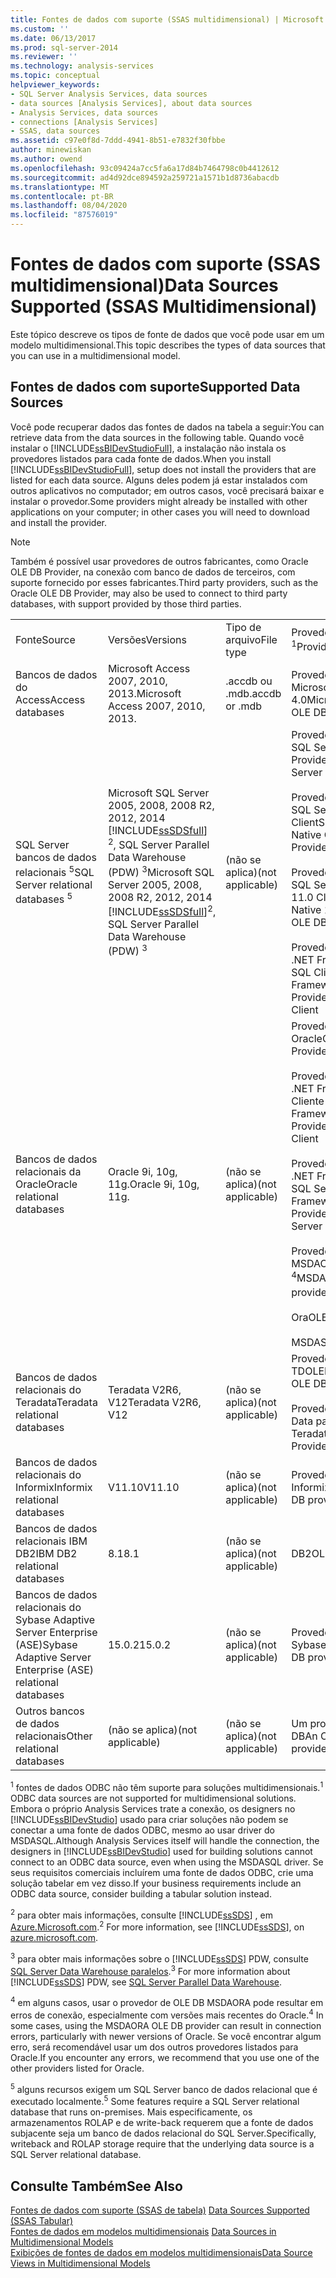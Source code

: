 ```yaml
---
title: Fontes de dados com suporte (SSAS multidimensional) | Microsoft Docs
ms.custom: ''
ms.date: 06/13/2017
ms.prod: sql-server-2014
ms.reviewer: ''
ms.technology: analysis-services
ms.topic: conceptual
helpviewer_keywords:
- SQL Server Analysis Services, data sources
- data sources [Analysis Services], about data sources
- Analysis Services, data sources
- connections [Analysis Services]
- SSAS, data sources
ms.assetid: c97e0f8d-7ddd-4941-8b51-e7832f30fbbe
author: minewiskan
ms.author: owend
ms.openlocfilehash: 93c09424a7cc5fa6a17d84b7464798c0b4412612
ms.sourcegitcommit: ad4d92dce894592a259721a1571b1d8736abacdb
ms.translationtype: MT
ms.contentlocale: pt-BR
ms.lasthandoff: 08/04/2020
ms.locfileid: "87576019"
---
```

# <a name="data-sources-supported-ssas-multidimensional"></a><span data-ttu-id="f30b1-102">Fontes de dados com suporte (SSAS multidimensional)</span><span class="sxs-lookup"><span data-stu-id="f30b1-102">Data Sources Supported (SSAS Multidimensional)</span></span>
  <span data-ttu-id="f30b1-103">Este tópico descreve os tipos de fonte de dados que você pode usar em um modelo multidimensional.</span><span class="sxs-lookup"><span data-stu-id="f30b1-103">This topic describes the types of data sources that you can use in a multidimensional model.</span></span>  
  
##  <a name="supported-data-sources"></a><a name="bkmk_supported_ds"></a><span data-ttu-id="f30b1-104">Fontes de dados com suporte</span><span class="sxs-lookup"><span data-stu-id="f30b1-104">Supported Data Sources</span></span>  
 <span data-ttu-id="f30b1-105">Você pode recuperar dados das fontes de dados na tabela a seguir:</span><span class="sxs-lookup"><span data-stu-id="f30b1-105">You can retrieve data from the data sources in the following table.</span></span> <span data-ttu-id="f30b1-106">Quando você instalar o [!INCLUDE[ssBIDevStudioFull](../../includes/ssbidevstudiofull-md.md)], a instalação não instala os provedores listados para cada fonte de dados.</span><span class="sxs-lookup"><span data-stu-id="f30b1-106">When you install [!INCLUDE[ssBIDevStudioFull](../../includes/ssbidevstudiofull-md.md)], setup does not install the providers that are listed for each data source.</span></span> <span data-ttu-id="f30b1-107">Alguns deles podem já estar instalados com outros aplicativos no computador; em outros casos, você precisará baixar e instalar o provedor.</span><span class="sxs-lookup"><span data-stu-id="f30b1-107">Some providers might already be installed with other applications on your computer; in other cases you will need to download and install the provider.</span></span>  
  
> [!NOTE]  
>  <span data-ttu-id="f30b1-108">Também é possível usar provedores de outros fabricantes, como Oracle OLE DB Provider, na conexão com banco de dados de terceiros, com suporte fornecido por esses fabricantes.</span><span class="sxs-lookup"><span data-stu-id="f30b1-108">Third party providers, such as the Oracle OLE DB Provider, may also be used to connect to third party databases, with support provided by those third parties.</span></span>  
  
|||||  
|-|-|-|-|  
|<span data-ttu-id="f30b1-109">Fonte</span><span class="sxs-lookup"><span data-stu-id="f30b1-109">Source</span></span>|<span data-ttu-id="f30b1-110">Versões</span><span class="sxs-lookup"><span data-stu-id="f30b1-110">Versions</span></span>|<span data-ttu-id="f30b1-111">Tipo de arquivo</span><span class="sxs-lookup"><span data-stu-id="f30b1-111">File type</span></span>|<span data-ttu-id="f30b1-112">Provedores <sup>1</sup></span><span class="sxs-lookup"><span data-stu-id="f30b1-112">Providers <sup>1</sup></span></span>|  
|<span data-ttu-id="f30b1-113">Bancos de dados do Access</span><span class="sxs-lookup"><span data-stu-id="f30b1-113">Access databases</span></span>|<span data-ttu-id="f30b1-114">Microsoft Access 2007, 2010, 2013.</span><span class="sxs-lookup"><span data-stu-id="f30b1-114">Microsoft Access 2007, 2010, 2013.</span></span>|<span data-ttu-id="f30b1-115">.accdb ou .mdb</span><span class="sxs-lookup"><span data-stu-id="f30b1-115">.accdb or .mdb</span></span>|<span data-ttu-id="f30b1-116">Provedor OLE DB do Microsoft Jet 4.0</span><span class="sxs-lookup"><span data-stu-id="f30b1-116">Microsoft Jet 4.0 OLE DB provider</span></span>|  
|<span data-ttu-id="f30b1-117">SQL Server bancos de dados relacionais <sup>5</sup></span><span class="sxs-lookup"><span data-stu-id="f30b1-117">SQL Server relational databases <sup>5</sup></span></span>|<span data-ttu-id="f30b1-118">Microsoft SQL Server 2005, 2008, 2008 R2, 2012, 2014 [!INCLUDE[ssSDSfull](../../includes/sssdsfull-md.md)] <sup>2</sup>, SQL Server Parallel Data Warehouse (PDW) <sup>3</sup></span><span class="sxs-lookup"><span data-stu-id="f30b1-118">Microsoft SQL Server 2005, 2008, 2008 R2, 2012, 2014 [!INCLUDE[ssSDSfull](../../includes/sssdsfull-md.md)]<sup>2</sup>, SQL Server Parallel Data Warehouse (PDW) <sup>3</sup></span></span>|<span data-ttu-id="f30b1-119">(não se aplica)</span><span class="sxs-lookup"><span data-stu-id="f30b1-119">(not applicable)</span></span>|<span data-ttu-id="f30b1-120">Provedor OLE DB para SQL Server</span><span class="sxs-lookup"><span data-stu-id="f30b1-120">OLE DB Provider for SQL Server</span></span><br /><br /> <span data-ttu-id="f30b1-121">Provedor OLE DB do SQL Server Native Client</span><span class="sxs-lookup"><span data-stu-id="f30b1-121">SQL Server Native Client OLE DB Provider</span></span><br /><br /> <span data-ttu-id="f30b1-122">Provedor OLE DB do SQL Server Native 11.0 Client</span><span class="sxs-lookup"><span data-stu-id="f30b1-122">SQL Server Native 11.0 Client OLE DB Provider</span></span><br /><br /> <span data-ttu-id="f30b1-123">Provedor de dados .NET Framework para SQL Client</span><span class="sxs-lookup"><span data-stu-id="f30b1-123">.NET Framework Data Provider for SQL Client</span></span>|  
|<span data-ttu-id="f30b1-124">Bancos de dados relacionais da Oracle</span><span class="sxs-lookup"><span data-stu-id="f30b1-124">Oracle relational databases</span></span>|<span data-ttu-id="f30b1-125">Oracle 9i, 10g, 11g.</span><span class="sxs-lookup"><span data-stu-id="f30b1-125">Oracle 9i, 10g, 11g.</span></span>|<span data-ttu-id="f30b1-126">(não se aplica)</span><span class="sxs-lookup"><span data-stu-id="f30b1-126">(not applicable)</span></span>|<span data-ttu-id="f30b1-127">Provedor OLE DB Oracle</span><span class="sxs-lookup"><span data-stu-id="f30b1-127">Oracle OLE DB Provider</span></span><br /><br /> <span data-ttu-id="f30b1-128">Provedor de Dados .NET Framework para Cliente Oracle</span><span class="sxs-lookup"><span data-stu-id="f30b1-128">.NET Framework Data Provider for Oracle Client</span></span><br /><br /> <span data-ttu-id="f30b1-129">Provedor de dados do .NET Framework para SQL Server</span><span class="sxs-lookup"><span data-stu-id="f30b1-129">.NET Framework Data Provider for SQL Server</span></span><br /><br /> <span data-ttu-id="f30b1-130">Provedor de OLE DB MSDAORA <sup>4</sup></span><span class="sxs-lookup"><span data-stu-id="f30b1-130">MSDAORA OLE DB provider <sup>4</sup></span></span><br /><br /> <span data-ttu-id="f30b1-131">OraOLEDB</span><span class="sxs-lookup"><span data-stu-id="f30b1-131">OraOLEDB</span></span><br /><br /> <span data-ttu-id="f30b1-132">MSDASQL</span><span class="sxs-lookup"><span data-stu-id="f30b1-132">MSDASQL</span></span>|  
|<span data-ttu-id="f30b1-133">Bancos de dados relacionais do Teradata</span><span class="sxs-lookup"><span data-stu-id="f30b1-133">Teradata relational databases</span></span>|<span data-ttu-id="f30b1-134">Teradata V2R6, V12</span><span class="sxs-lookup"><span data-stu-id="f30b1-134">Teradata V2R6, V12</span></span>|<span data-ttu-id="f30b1-135">(não se aplica)</span><span class="sxs-lookup"><span data-stu-id="f30b1-135">(not applicable)</span></span>|<span data-ttu-id="f30b1-136">Provedor OLE DB TDOLEDB</span><span class="sxs-lookup"><span data-stu-id="f30b1-136">TDOLEDB OLE DB provider</span></span><br /><br /> <span data-ttu-id="f30b1-137">Provedor de .NET Data para Teradata</span><span class="sxs-lookup"><span data-stu-id="f30b1-137">.Net Data Provider for Teradata</span></span>|  
|<span data-ttu-id="f30b1-138">Bancos de dados relacionais do Informix</span><span class="sxs-lookup"><span data-stu-id="f30b1-138">Informix relational databases</span></span>|<span data-ttu-id="f30b1-139">V11.10</span><span class="sxs-lookup"><span data-stu-id="f30b1-139">V11.10</span></span>|<span data-ttu-id="f30b1-140">(não se aplica)</span><span class="sxs-lookup"><span data-stu-id="f30b1-140">(not applicable)</span></span>|<span data-ttu-id="f30b1-141">Provedor OLE DB para Informix</span><span class="sxs-lookup"><span data-stu-id="f30b1-141">Informix OLE DB provider</span></span>|  
|<span data-ttu-id="f30b1-142">Bancos de dados relacionais IBM DB2</span><span class="sxs-lookup"><span data-stu-id="f30b1-142">IBM DB2 relational databases</span></span>|<span data-ttu-id="f30b1-143">8.1</span><span class="sxs-lookup"><span data-stu-id="f30b1-143">8.1</span></span>|<span data-ttu-id="f30b1-144">(não se aplica)</span><span class="sxs-lookup"><span data-stu-id="f30b1-144">(not applicable)</span></span>|<span data-ttu-id="f30b1-145">DB2OLEDB</span><span class="sxs-lookup"><span data-stu-id="f30b1-145">DB2OLEDB</span></span>|  
|<span data-ttu-id="f30b1-146">Bancos de dados relacionais do Sybase Adaptive Server Enterprise (ASE)</span><span class="sxs-lookup"><span data-stu-id="f30b1-146">Sybase Adaptive Server Enterprise (ASE) relational databases</span></span>|<span data-ttu-id="f30b1-147">15.0.2</span><span class="sxs-lookup"><span data-stu-id="f30b1-147">15.0.2</span></span>|<span data-ttu-id="f30b1-148">(não se aplica)</span><span class="sxs-lookup"><span data-stu-id="f30b1-148">(not applicable)</span></span>|<span data-ttu-id="f30b1-149">Provedor OLE DB para Sybase</span><span class="sxs-lookup"><span data-stu-id="f30b1-149">Sybase OLE DB provider</span></span>|  
|<span data-ttu-id="f30b1-150">Outros bancos de dados relacionais</span><span class="sxs-lookup"><span data-stu-id="f30b1-150">Other relational databases</span></span>|<span data-ttu-id="f30b1-151">(não se aplica)</span><span class="sxs-lookup"><span data-stu-id="f30b1-151">(not applicable)</span></span>|<span data-ttu-id="f30b1-152">(não se aplica)</span><span class="sxs-lookup"><span data-stu-id="f30b1-152">(not applicable)</span></span>|<span data-ttu-id="f30b1-153">Um provedor de OLE DB</span><span class="sxs-lookup"><span data-stu-id="f30b1-153">An OLE DB provider</span></span>|  
  
 <span data-ttu-id="f30b1-154"><sup>1</sup> fontes de dados ODBC não têm suporte para soluções multidimensionais.</span><span class="sxs-lookup"><span data-stu-id="f30b1-154"><sup>1</sup> ODBC data sources are not supported for multidimensional solutions.</span></span> <span data-ttu-id="f30b1-155">Embora o próprio Analysis Services trate a conexão, os designers no [!INCLUDE[ssBIDevStudio](../../includes/ssbidevstudio-md.md)] usado para criar soluções não podem se conectar a uma fonte de dados ODBC, mesmo ao usar driver do MSDASQL.</span><span class="sxs-lookup"><span data-stu-id="f30b1-155">Although Analysis Services itself will handle the connection, the designers in [!INCLUDE[ssBIDevStudio](../../includes/ssbidevstudio-md.md)] used for building solutions cannot connect to an ODBC data source, even when using the MSDASQL driver.</span></span> <span data-ttu-id="f30b1-156">Se seus requisitos comerciais incluírem uma fonte de dados ODBC, crie uma solução tabelar em vez disso.</span><span class="sxs-lookup"><span data-stu-id="f30b1-156">If your business requirements include an ODBC data source, consider building a tabular solution instead.</span></span>  
  
 <span data-ttu-id="f30b1-157"><sup>2</sup> para obter mais informações, consulte [!INCLUDE[ssSDS](../../includes/sssds-md.md)] , em [Azure.Microsoft.com](https://go.microsoft.com/fwlink/?LinkID=157856).</span><span class="sxs-lookup"><span data-stu-id="f30b1-157"><sup>2</sup> For more information, see [!INCLUDE[ssSDS](../../includes/sssds-md.md)], on [azure.microsoft.com](https://go.microsoft.com/fwlink/?LinkID=157856).</span></span>  
  
 <span data-ttu-id="f30b1-158"><sup>3</sup> para obter mais informações sobre o [!INCLUDE[ssSDS](../../includes/sssds-md.md)] PDW, consulte [SQL Server Data Warehouse paralelos](https://go.microsoft.com/fwlink/?LinkId=150895).</span><span class="sxs-lookup"><span data-stu-id="f30b1-158"><sup>3</sup> For more information about [!INCLUDE[ssSDS](../../includes/sssds-md.md)] PDW, see [SQL Server Parallel Data Warehouse](https://go.microsoft.com/fwlink/?LinkId=150895).</span></span>  
  
 <span data-ttu-id="f30b1-159"><sup>4</sup> em alguns casos, usar o provedor de OLE DB MSDAORA pode resultar em erros de conexão, especialmente com versões mais recentes do Oracle.</span><span class="sxs-lookup"><span data-stu-id="f30b1-159"><sup>4</sup> In some cases, using the MSDAORA OLE DB provider can result in connection errors, particularly with newer versions of Oracle.</span></span> <span data-ttu-id="f30b1-160">Se você encontrar algum erro, será recomendável usar um dos outros provedores listados para Oracle.</span><span class="sxs-lookup"><span data-stu-id="f30b1-160">If you encounter any errors, we recommend that you use one of the other providers listed for Oracle.</span></span>  
  
 <span data-ttu-id="f30b1-161"><sup>5</sup> alguns recursos exigem um SQL Server banco de dados relacional que é executado localmente.</span><span class="sxs-lookup"><span data-stu-id="f30b1-161"><sup>5</sup> Some features require a SQL Server relational database that runs on-premises.</span></span> <span data-ttu-id="f30b1-162">Mais especificamente, os armazenamentos ROLAP e de write-back requerem que a fonte de dados subjacente seja um banco de dados relacional do SQL Server.</span><span class="sxs-lookup"><span data-stu-id="f30b1-162">Specifically, writeback and ROLAP storage require that the underlying data source is a SQL Server relational database.</span></span>  
  
## <a name="see-also"></a><span data-ttu-id="f30b1-163">Consulte Também</span><span class="sxs-lookup"><span data-stu-id="f30b1-163">See Also</span></span>  
 <span data-ttu-id="f30b1-164">[Fontes de dados com suporte &#40;SSAS de tabela&#41;](../tabular-models/data-sources-supported-ssas-tabular.md) </span><span class="sxs-lookup"><span data-stu-id="f30b1-164">[Data Sources Supported &#40;SSAS Tabular&#41;](../tabular-models/data-sources-supported-ssas-tabular.md) </span></span>  
 <span data-ttu-id="f30b1-165">[Fontes de dados em modelos multidimensionais](data-sources-in-multidimensional-models.md) </span><span class="sxs-lookup"><span data-stu-id="f30b1-165">[Data Sources in Multidimensional Models](data-sources-in-multidimensional-models.md) </span></span>  
 [<span data-ttu-id="f30b1-166">Exibições de fontes de dados em modelos multidimensionais</span><span class="sxs-lookup"><span data-stu-id="f30b1-166">Data Source Views in Multidimensional Models</span></span>](data-source-views-in-multidimensional-models.md)  
  
  
